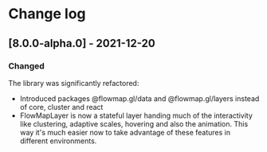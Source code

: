 # Change log

## [8.0.0-alpha.0] - 2021-12-20
### Changed
The library was significantly refactored:
- Introduced packages @flowmap.gl/data and @flowmap.gl/layers instead of core, cluster and react
- FlowMapLayer is now a stateful layer handing much of the interactivity like clustering, adaptive scales, hovering and also the animation. This way it's much easier now to take advantage of these features in different environments.   
